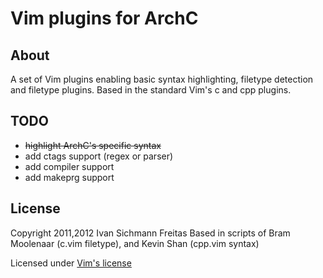 Vim plugins for ArchC
=====================

About
-----

A set of Vim plugins enabling basic syntax highlighting, filetype detection and
filetype plugins. Based in the standard Vim's c and cpp plugins.

TODO
----

 - ~~highlight ArchC's specific syntax~~
 - add ctags support (regex or parser)
 - add compiler support
 - add makeprg support

License
-------

Copyright 2011,2012 Ivan Sichmann Freitas
Based in scripts of Bram Moolenaar (c.vim filetype), and Kevin Shan (cpp.vim
syntax)

Licensed under [Vim's license][1]

[1]: http://vimdoc.sourceforge.net/htmldoc/uganda.html#license
